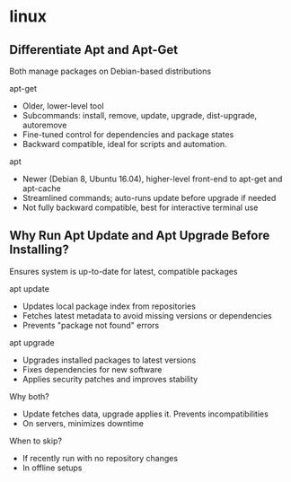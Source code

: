 # linux

## Differentiate Apt and Apt-Get

Both manage packages on Debian-based distributions

apt-get

- Older, lower-level tool
- Subcommands: install, remove, update, upgrade, dist-upgrade, autoremove
- Fine-tuned control for dependencies and package states
- Backward compatible, ideal for scripts and automation.

apt

- Newer (Debian 8, Ubuntu 16.04), higher-level front-end to apt-get and apt-cache
- Streamlined commands; auto-runs update before upgrade if needed
- Not fully backward compatible, best for interactive terminal use

## Why Run Apt Update and Apt Upgrade Before Installing?

Ensures system is up-to-date for latest, compatible packages

apt update

- Updates local package index from repositories
- Fetches latest metadata to avoid missing versions or dependencies
- Prevents "package not found" errors

apt upgrade

- Upgrades installed packages to latest versions
- Fixes dependencies for new software
- Applies security patches and improves stability

Why both?

- Update fetches data, upgrade applies it. Prevents incompatibilities
- On servers, minimizes downtime

When to skip?

- If recently run with no repository changes
- In offline setups
